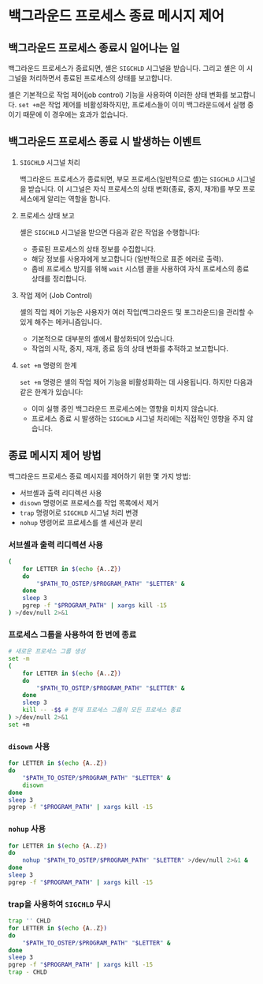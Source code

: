 # 백그라운드 프로세스 종료 메시지 제어

## 백그라운드 프로세스 종료시 일어나는 일

백그라운드 프로세스가 종료되면, 셸은 `SIGCHLD` 시그널을 받습니다.
그리고 셸은 이 시그널을 처리하면서 종료된 프로세스의 상태를 보고합니다.

셸은 기본적으로 작업 제어(job control) 기능을 사용하여 이러한 상태 변화를 보고합니다.
`set +m`은 작업 제어를 비활성화하지만, 프로세스들이 이미 백그라운드에서 실행 중이기 때문에 이 경우에는 효과가 없습니다.

## 백그라운드 프로세스 종료 시 발생하는 이벤트

1. `SIGCHLD` 시그널 처리

    백그라운드 프로세스가 종료되면, 부모 프로세스(일반적으로 셸)는 `SIGCHLD` 시그널을 받습니다.
    이 시그널은 자식 프로세스의 상태 변화(종료, 중지, 재개)를 부모 프로세스에게 알리는 역할을 합니다.

2. 프로세스 상태 보고

    셸은 `SIGCHLD` 시그널을 받으면 다음과 같은 작업을 수행합니다:
    - 종료된 프로세스의 상태 정보를 수집합니다.
    - 해당 정보를 사용자에게 보고합니다 (일반적으로 표준 에러로 출력).
    - 좀비 프로세스 방지를 위해 `wait` 시스템 콜을 사용하여 자식 프로세스의 종료 상태를 정리합니다.

3. 작업 제어 (Job Control)

    셸의 작업 제어 기능은 사용자가 여러 작업(백그라운드 및 포그라운드)을 관리할 수 있게 해주는 메커니즘입니다.
    - 기본적으로 대부분의 셸에서 활성화되어 있습니다.
    - 작업의 시작, 중지, 재개, 종료 등의 상태 변화를 추적하고 보고합니다.

4. `set +m` 명령의 한계

    `set +m` 명령은 셸의 작업 제어 기능을 비활성화하는 데 사용됩니다.
    하지만 다음과 같은 한계가 있습니다:
    - 이미 실행 중인 백그라운드 프로세스에는 영향을 미치지 않습니다.
    - 프로세스 종료 시 발생하는 `SIGCHLD` 시그널 처리에는 직접적인 영향을 주지 않습니다.

## 종료 메시지 제어 방법

백그라운드 프로세스 종료 메시지를 제어하기 위한 몇 가지 방법:
- 서브셸과 출력 리디렉션 사용
- `disown` 명령어로 프로세스를 작업 목록에서 제거
- `trap` 명령어로 `SIGCHLD` 시그널 처리 변경
- `nohup` 명령어로 프로세스를 셸 세션과 분리

### 서브셸과 출력 리디렉션 사용

```sh
(
    for LETTER in $(echo {A..Z})
    do
        "$PATH_TO_OSTEP/$PROGRAM_PATH" "$LETTER" &
    done
    sleep 3
    pgrep -f "$PROGRAM_PATH" | xargs kill -15
) >/dev/null 2>&1
```

### 프로세스 그룹을 사용하여 한 번에 종료

```sh
# 새로운 프로세스 그룹 생성
set -m
(
    for LETTER in $(echo {A..Z})
    do
        "$PATH_TO_OSTEP/$PROGRAM_PATH" "$LETTER" &
    done
    sleep 3
    kill -- -$$ # 현재 프로세스 그룹의 모든 프로세스 종료
) >/dev/null 2>&1
set +m
```

### `disown` 사용

```sh
for LETTER in $(echo {A..Z})
do
    "$PATH_TO_OSTEP/$PROGRAM_PATH" "$LETTER" &
    disown
done
sleep 3
pgrep -f "$PROGRAM_PATH" | xargs kill -15
```

### `nohup` 사용

```sh
for LETTER in $(echo {A..Z})
do
    nohup "$PATH_TO_OSTEP/$PROGRAM_PATH" "$LETTER" >/dev/null 2>&1 &
done
sleep 3
pgrep -f "$PROGRAM_PATH" | xargs kill -15
```

### trap을 사용하여 `SIGCHLD` 무시

```sh
trap '' CHLD
for LETTER in $(echo {A..Z})
do
    "$PATH_TO_OSTEP/$PROGRAM_PATH" "$LETTER" &
done
sleep 3
pgrep -f "$PROGRAM_PATH" | xargs kill -15
trap - CHLD
```
